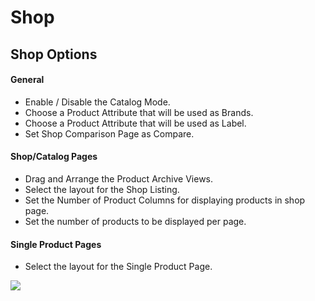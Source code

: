 # Shop

## Shop Options

#### General

* Enable / Disable the Catalog Mode.
* Choose a Product Attribute that will be used as Brands.
* Choose a Product Attribute that will be used as Label.
* Set Shop Comparison Page as Compare.

#### Shop/Catalog Pages

* Drag and Arrange the Product Archive Views.
* Select the layout for the Shop Listing.
* Set the Number of Product Columns for displaying products in shop page.
* Set the number of products to be displayed per page.

#### Single Product Pages
* Select the layout for the Single Product Page.

![](http://transvelo.github.io/docs/techmarket/images/theme-options-shop.png)


